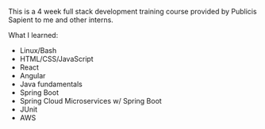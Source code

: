 This is a 4 week full stack development training course provided by Publicis Sapient to me and other interns.

What I learned:
- Linux/Bash
- HTML/CSS/JavaScript
- React
- Angular
- Java fundamentals
- Spring Boot
- Spring Cloud Microservices w/ Spring Boot
- JUnit
- AWS

